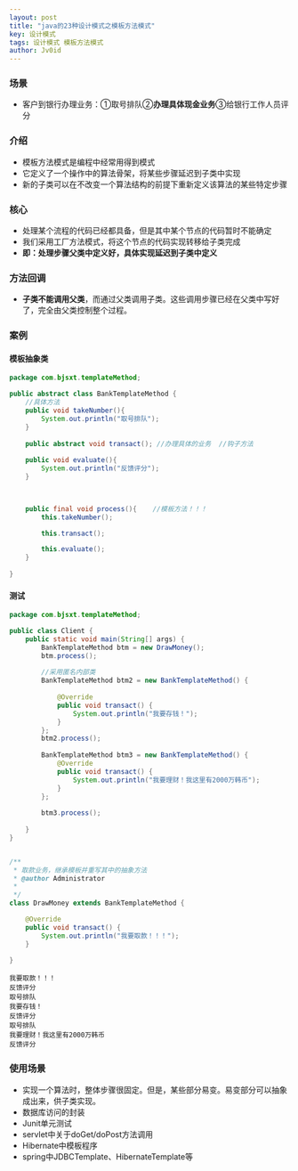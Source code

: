 ```yaml
---
layout: post
title: "java的23种设计模式之模板方法模式"
key: 设计模式
tags: 设计模式 模板方法模式
author: Jv0id
---
```




### 场景

- 客户到银行办理业务：①取号排队②**办理具体现金业务**③给银行工作人员评分



### 介绍

- 模板方法模式是编程中经常用得到模式
- 它定义了一个操作中的算法骨架，将某些步骤延迟到子类中实现
- 新的子类可以在不改变一个算法结构的前提下重新定义该算法的某些特定步骤



### 核心

- 处理某个流程的代码已经都具备，但是其中某个节点的代码暂时不能确定
- 我们采用工厂方法模式，将这个节点的代码实现转移给子类完成
- **即：处理步骤父类中定义好，具体实现延迟到子类中定义**



### 方法回调

- **子类不能调用父类**，而通过父类调用子类。这些调用步骤已经在父类中写好了，完全由父类控制整个过程。



### 案例

#### 模板抽象类

```java
package com.bjsxt.templateMethod;

public abstract class BankTemplateMethod {
	//具体方法
	public void takeNumber(){
		System.out.println("取号排队");
	}
	
	public abstract void transact(); //办理具体的业务	//钩子方法
	
	public void evaluate(){
		System.out.println("反馈评分");
	}
	


	public final void process(){	//模板方法！！！
		this.takeNumber();

		this.transact();

		this.evaluate();
	}
	
}

```



#### 测试

```java
package com.bjsxt.templateMethod;

public class Client {
	public static void main(String[] args) {
		BankTemplateMethod btm = new DrawMoney();
		btm.process();
		
		//采用匿名内部类
		BankTemplateMethod btm2 = new BankTemplateMethod() {
			
			@Override
			public void transact() {
				System.out.println("我要存钱！");
			}
		};
		btm2.process();
		
		BankTemplateMethod btm3 = new BankTemplateMethod() {
			@Override
			public void transact() {
				System.out.println("我要理财！我这里有2000万韩币");
			}
		};
		
		btm3.process();
		
	}
}


/**
 * 取款业务，继承模板并重写其中的抽象方法
 * @author Administrator
 *
 */
class DrawMoney extends BankTemplateMethod {

	@Override
	public void transact() {
		System.out.println("我要取款！！！");
	}
	
}

```

```
我要取款！！！
反馈评分
取号排队
我要存钱！
反馈评分
取号排队
我要理财！我这里有2000万韩币
反馈评分
```



### 使用场景

- 实现一个算法时，整体步骤很固定。但是，某些部分易变。易变部分可以抽象成出来，供子类实现。
- 数据库访问的封装
- Junit单元测试
- servlet中关于doGet/doPost方法调用
- Hibernate中模板程序
- spring中JDBCTemplate、HibernateTemplate等
